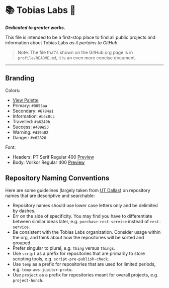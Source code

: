 # 📚 Tobias Labs 🔬

***Dedicated to greater works.***

This file is intended to be a first-stop place to find all public projects and information about Tobias Labs *as it pertains to GitHub*.

> Note: The file that's shown on the GitHub org page is in `profile/README.md`, it is an even more concise document.

<!--

Notes for editors of this file:

- There is no table of contents right now, but if the file gets long enough one should be added.

-->

---

## Branding

Colors:
- [View Palette](https://colorkit.co/color-palette-generator/0055aa-6784a1-b4c0cc-a6249b-409e53-d19a02-e62828/)
- Primary: `#0055aa`
- Secondary: `#6784a1`
- Information: `#b4c0cc`
- Travelled: `#a6249b`
- Success: `#409e53`
- Warning: `#d19a02`
- Danger: `#e62828`

Font:
- Headers: PT Serif Regular 400 [Preview](https://fonts.google.com/specimen/PT+Serif)
- Body: Vollkor Regular 400 [Preview](https://fonts.google.com/specimen/Vollkorn)

## Repository Naming Conventions

Here are some guidelines (largely taken from [UT Dallas](https://github.com/utdal/repository-naming)) on repository names that are descriptive and searchable:

- Repository names should use lower case letters only and be delimited by dashes.
- Err on the side of specificity. You may find you have to differentiate between similar ideas later, e.g. `purchase-rest-service` instead of `rest-service`.
- Be consistent with the Tobias Labs organization. Consider usage within the org, and think about how the repositories will be sorted and grouped.
- Prefer singular to plural, e.g. `thing` versus `things`.
- Use `script` as a prefix for repositories that are primarily to store scripting tools, e.g. `script-pre-publish-check`.
- Use `temp` as a prefix for repositories that are used for limited periods, e.g. `temp-aws-jupiter-proto`.
- Use `project` as a prefix for repositories meant for overall projects, e.g. `project-hunch`.

